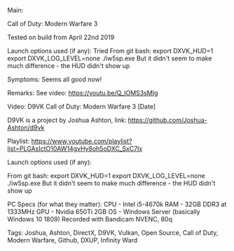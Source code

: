 Main:

Call of Duty: Modern Warfare 3

Tested on build from April 22nd 2019

Launch options used (if any):
Tried
From git bash:
export DXVK_HUD=1
export DXVK_LOG_LEVEL=none
./iw5sp.exe
But it didn't seem to make much difference - the HUD didn't show up

Symptoms:
Seems all good now!

Remarks:
See video:
https://youtu.be/Q_IOMS3sMIg

Video:
D9VK Call of Duty: Modern Warfare 3 [Date]

D9VK is a project by Joshua Ashton, link:
https://github.com/Joshua-Ashton/d9vk

Playlist:
https://www.youtube.com/playlist?list=PLGAsIctO10AW14gvHy8oh5oDXC_SxC7lx

Launch options used (if any):

From git bash:
export DXVK_HUD=1
export DXVK_LOG_LEVEL=none
./iw5sp.exe
But it didn't seem to make much difference - the HUD didn't show up


PC Specs (for what they matter):
CPU - Intel i5-4670k
RAM - 32GB DDR3 at 1333MHz
GPU - Nvidia 650Ti 2GB
OS - Windows Server (basically Windows 10 1809)
Recorded with Bandicam NVENC, 80q

Tags:
Joshua, Ashton, DirectX, D9VK, Vulkan, Open Source, Call of Duty, Modern Warfare, Github, DXUP, Infinity Ward
